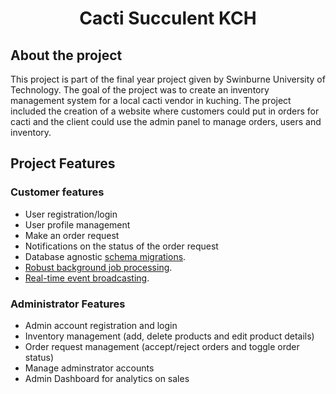 <h1 align="center">Cacti Succulent KCH</h1>

## About the project

This project is part of the final year project given by Swinburne University of Technology. The goal of the project was to create an inventory management system for a local cacti vendor in kuching. The project included the creation of a website where customers could put in orders for cacti and the client could use the admin panel to manage orders, users and inventory.

## Project Features

### Customer features

- User registration/login
- User profile management
- Make an order request
- Notifications on the status of the order request 
- Database agnostic [schema migrations](https://laravel.com/docs/migrations).
- [Robust background job processing](https://laravel.com/docs/queues).
- [Real-time event broadcasting](https://laravel.com/docs/broadcasting).

### Administrator Features

- Admin account registration and login
- Inventory management (add, delete products and edit product details)
- Order request management (accept/reject orders and toggle order status)
- Manage adminstrator accounts
- Admin Dashboard for analytics on sales


